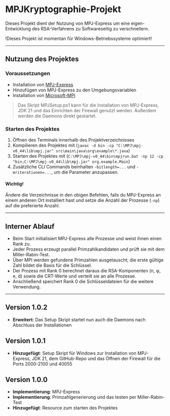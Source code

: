 # MPJKryptographie-Projekt

Dieses Projekt dient der Nutzung von MPJ-Express um eine eigen-Entwicklung des RSA-Verfahrens zu Softwareseitig
zu verschnellern.

!Dieses Projekt ist momentan für Windows-Betriebssysteme optimiert!

________________

## Nutzung des Projektes
### Voraussetzungen
- Installation von [MPJ-Express](https://mpj-express.org/)
- Hinzufügen von MPJ-Express zu den Umgebungsvariablen
- Installation von [Microsoft-MPI](https://learn.microsoft.com/de-de/message-passing-interface/microsoft-mpi)
> Das Skript MPJSetup.ps1 kann für die Installation von MPJ-Express, JDK 21 und das Einrichten der Firewall genutzt werden. Außerdem werden die Daemons direkt gestartet.

### Starten des Projektes
1. Öffnen des Terminals innerhalb des Projektverzeichnisses
2. Kompilieren des Projektes mit (`javac -d bin -cp "C:\MPJ\mpj-v0_44\lib\mpj.jar" src\main\java\org\example\*.java`)
3. Starten des Projektes mit (`C:\MPJ\mpj-v0_44\bin\mpjrun.bat -np 12 -cp "bin;C:\MPJ\mpj-v0_44\lib\mpj.jar" org.example.Main`)
4. Zusätzliche CLI Commands beinhalten `-bitlength=...` und `-mriterationen=...`, um die Parameter anzupassen.

#### Wichtig!
Ändere die Verzeichnisse in den obigen Befehlen, falls du MPJ-Express an einem anderen Ort installiert hast
und setze die Anzahl der Prozesse (`-np`) auf die preferierte Anzahl.
________________
## Interner Ablauf
- Beim Start initialisiert MPJ-Express alle Prozesse und weist ihnen einen Rank zu.
- Jeder Prozess erzeugt parallel Primzahlkandidaten und prüft sie mit dem Miller-Rabin-Test.
- Über MPI werden gefundene Primzahlen ausgetauscht; die erste gültige Zahl bildet die Basis für die Schlüssel.
- Der Prozess mit Rank 0 berechnet daraus die RSA-Komponenten (n, φ, e, d) sowie die CRT-Werte und verteilt sie an alle Prozesse.
- Anschließend speichert Rank 0 die Schlüsseldateien für die weitere Verwendung.
________________
## Version 1.0.2
- **Erweitert**: Das Setup Skript startet nun auch die Daemons nach Abschluss der Installationen

## Version 1.0.1
- **Hinzugefügt**: Setup Skript für Windows zur Installation von MPJ-Express, JDK 21, dem GitHub-Repo und das Öffnen der Firewall für die Ports 2000-2100 und 40055

## Version 1.0.0
- **Implementierung**: MPJ-Express
- **Implementierung**: Primzahlgenerierung und das testen per Miller-Rabin-Test
- **Hinzugefügt**: Resource zum starten des Projektes
